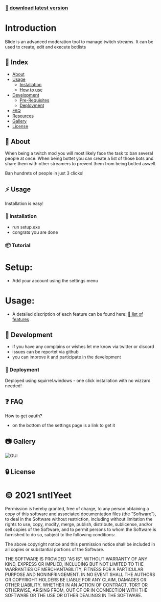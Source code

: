 ### [:red_circle: download latest version](https://github.com/sntlyeet/Blide/releases/download/2.0.1/Setup.exe)
# Introduction
Blide is an advanced moderation tool to manage twitch streams. It can be used to create, edit and execute botlists

## :ledger: Index

- [About](#beginner-about)
- [Usage](#zap-usage)
  - [Installation](#electric_plug-installation)
  - [How to use](#package-tutorial)
- [Development](#wrench-development)
  - [Pre-Requisites](#notebook-pre-requisites)
  - [Deployment](#rocket-deployment)  
- [FAQ](#question-faq)
- [Resources](#page_facing_up-resources)
- [Gallery](#camera-gallery)
- [License](#lock-license)

##  :beginner: About
When being a twitch mod you will most likely face the task to ban several people at once. When being bottet you can create a list of those bots and share them with other streamers to prevent them from being botted aswell. 

Ban hundrets of people in just 3 clicks!
## :zap: Usage
Installation is easy!

###  :electric_plug: Installation
- run setup.exe
- congrats you are done


###  :package: Tutorial
# Setup:
- Add your account using the settings menu

# Usage:

- A detailed discription of each feature can be found here: [:red_circle: list of features](https://blideapp.de/features)

##  :wrench: Development
- if you have any complains or wishes let me know via twitter or discord
- issues can be reportet via github
- you can improve it and participate in the development

### :rocket: Deployment
Deployed using squirrel.windows - one click installation with no wizzard needed!

## :question: FAQ
How to get oauth?
- on the bottom of the settings page is a link to get it

##  :camera: Gallery
![GUI](https://i.ibb.co/nrSxN8F/bantool.png)

##  :lock: License
# :copyright: 2021 sntlYeet
Permission is hereby granted, free of charge, to any person obtaining a copy of this software and associated documentation files (the "Software"), to deal in the Software without restriction, including without limitation the rights to use, copy, modify, merge, publish, distribute, sublicense, and/or sell copies of the Software, and to permit persons to whom the Software is furnished to do so, subject to the following conditions:

The above copyright notice and this permission notice shall be included in all copies or substantial portions of the Software.

THE SOFTWARE IS PROVIDED "AS IS", WITHOUT WARRANTY OF ANY KIND, EXPRESS OR IMPLIED, INCLUDING BUT NOT LIMITED TO THE WARRANTIES OF MERCHANTABILITY, FITNESS FOR A PARTICULAR PURPOSE AND NONINFRINGEMENT. IN NO EVENT SHALL THE AUTHORS OR COPYRIGHT HOLDERS BE LIABLE FOR ANY CLAIM, DAMAGES OR OTHER LIABILITY, WHETHER IN AN ACTION OF CONTRACT, TORT OR OTHERWISE, ARISING FROM, OUT OF OR IN CONNECTION WITH THE SOFTWARE OR THE USE OR OTHER DEALINGS IN THE SOFTWARE.
